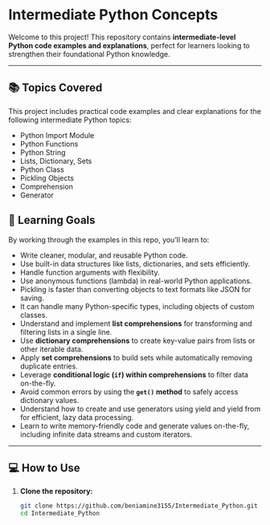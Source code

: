 # Intermediate Python Concepts

Welcome to this project! This repository contains **intermediate-level Python code examples and explanations**, perfect for learners looking to strengthen their foundational Python knowledge.

---

## 📚 Topics Covered

This project includes practical code examples and clear explanations for the following intermediate Python topics:


- Python Import Module
- Python Functions
- Python String
- Lists, Dictionary, Sets
- Python Class
- Pickling Objects
- Comprehension
- Generator


## 🧠 Learning Goals

By working through the examples in this repo, you’ll learn to:

- Write cleaner, modular, and reusable Python code.
- Use built-in data structures like lists, dictionaries, and sets efficiently.
- Handle function arguments with flexibility.
- Use anonymous functions (lambda) in real-world Python applications.
- Pickling is faster than converting objects to text formats like JSON for saving.
- It can handle many Python-specific types, including objects of custom classes.
- Understand and implement **list comprehensions** for transforming and filtering lists in a single line.
- Use **dictionary comprehensions** to create key-value pairs from lists or other iterable data.
- Apply **set comprehensions** to build sets while automatically removing duplicate entries.
- Leverage **conditional logic (`if`) within comprehensions** to filter data on-the-fly.
- Avoid common errors by using the **`get()` method** to safely access dictionary values.
- Understand how to create and use generators using yield and yield from for efficient, lazy data processing.
- Learn to write memory-friendly code and generate values on-the-fly, including infinite data streams and custom iterators.


---

## 💻 How to Use

1. **Clone the repository:**
   ```bash
   git clone https://github.com/beniamine3155/Intermediate_Python.git
   cd Intermediate_Python
